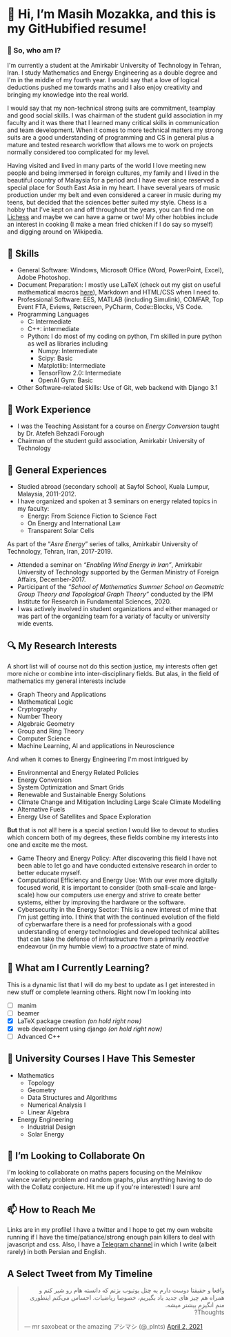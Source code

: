  # 👋 Hi, I’m Masih Mozakka, and this is my GitHubified resume!
 
 ### :bust_in_silhouette: So, who am I?
 I'm currently a student at the Amirkabir University of Technology in Tehran, Iran. I study Mathematics and Energy Engineering as a double degree and I'm in the middle of my fourth year. I would say that a love of logical deductions pushed me towards maths and I also enjoy creativity and bringing my knowledge into the real world.
 
I would say that my non-technical strong suits are commitment, teamplay and good social skills. I was chairman of the student guild association in my faculty and it was there that I learned many critical skills in communication and team development. When it comes to more technical matters my strong suits are a good understanding of programming and CS in general plus a mature and tested research workflow that allows me to work on projects normally considered too complicated for my level.
 
Having visited and lived in many parts of the world I love meeting new people and being immersed in foreign cultures, my family and I lived in the beautiful country of Malaysia for a period and I have ever since reserved a special place for South East Asia in my heart. I have several years of music production under my belt and even considered a career in music during my teens, but decided that the sciences better suited my style. Chess is a hobby that I've kept on and off throughout the years, you can find me on [Lichess](https://lichess.org/@/plnts) and maybe we can have a game or two! My other hobbies include an interest in cooking (I make a mean fried chicken if I do say so myself) and digging around on Wikipedia.

## :nut_and_bolt: Skills

- General Software: Windows, Microsoft Office (Word, PowerPoint, Excel), Adobe Photoshop.
- Document Preparation: I mostly use LaTeX (check out my gist on useful mathematical macros [here](https://gist.github.com/masihmozakka/d5a02773f36bdecfea2861118befb6d0)), Markdown and HTML/CSS when I need to.
- Professional Software: EES, MATLAB (including Simulink), COMFAR, Top Event FTA, Eviews, Retscreen, PyCharm, Code::Blocks, VS Code.
- Programming Languages
  - C: Intermediate
  - C++: intermediate
  - Python: I do most of my coding on python, I'm skilled in pure python as well as libraries including
    - Numpy: Intermediate
    - Scipy: Basic
    - Matplotlib: Intermediate
    - TensorFlow 2.0: Intermediate
    - OpenAI Gym: Basic
- Other Software-related Skills: Use of Git, web backend with Django 3.1

## :necktie: Work Experience

- I was the Teaching Assistant for a course on _Energy Conversion_ taught by Dr. Atefeh Behzadi Forough
- Chairman of the student guild association, Amirkabir University of Technology

## :briefcase: General Experiences

- Studied abroad (secondary school) at Sayfol School, Kuala Lumpur, Malaysia, 2011-2012.
- I have organized and spoken at 3 seminars on energy related topics in my faculty:
  - Energy: From Science Fiction to Science Fact
  - On Energy and International Law
  - Transparent Solar Cells

As part of the “*Asre Energy*” series of talks, Amirkabir University of Technology, Tehran, Iran, 2017-2019.
- Attended a seminar on _“Enabling Wind Energy in Iran”_, Amirkabir University of Technology supported by the German Ministry of Foreign Affairs, December-2017.
- Participant of the _“School of Mathematics Summer School on Geometric Group Theory and Topological Graph Theory”_ conducted by the IPM Institute for Research in Fundamental Sciences, 2020.
- I was actively involved in student organizations and either managed or was part of the organizing team for a variaty of faculty or university wide events.

## :mag: My Research Interests
A short list will of course not do this section justice, my interests often get more niche or combine into inter-disciplinary fields. But alas, in the field of mathematics my general interests include
- Graph Theory and Applications
- Mathematical Logic
- Cryptography
- Number Theory
- Algebraic Geometry
- Group and Ring Theory
- Computer Science
- Machine Learning, AI and applications in Neuroscience

And when it comes to Energy Engineering I'm most intrigued by
- Environmental and Energy Related Policies
- Energy Conversion
- System Optimization and Smart Grids
- Renewable and Sustainable Energy Solutions
- Climate Change and Mitigation Including Large Scale Climate Modelling
- Alternative Fuels
- Energy Use of Satellites and Space Exploration


**But** that is not all! here is a special section I would like to devout to studies which concern both of my degrees, these fields combine my interests into one and excite me the most.
- Game Theory and Energy Policy: After discovering this field I have not been able to let go and have conducted extensive research in order to better educate myself.
- Computational Efficiency and Energy Use: With our ever more digitally focused world, it is important to consider (both small-scale and large-scale) how our computers use energy and strive to create better systems, either by improving the hardware or the software.
- Cybersecurity in the Energy Sector: This is a new interest of mine that I'm just getting into. I think that with the continued evolution of the field of cyberwarfare there is a need for professionals with a good understanding of energy technologies and developed technical abilites that can take the defense of infrastructure from a primarily _reactive_ endeavour (in my humble view) to a _proactive_ state of mind.


## 🌱 What am I Currently Learning?
This is a dynamic list that I will do my best to update as I get interested in new stuff or complete learning others. Right now I'm looking into
- [ ] manim
- [ ] beamer
- [x] LaTeX package creation _(on hold right now)_
- [x] web development using django _(on hold right now)_
- [ ] Advanced C++

## :notebook: University Courses I Have This Semester
- Mathematics
  - Topology
  - Geometry
  - Data Structures and Algorithms
  - Numerical Analysis I
  - Linear Algebra
- Energy Engineering
  - Industrial Design
  - Solar Energy


## 💞️ I’m Looking to Collaborate On
I'm looking to collaborate on maths papers focusing on the Melnikov valence variety problem and random graphs, plus anything having to do with the Collatz conjecture. Hit me up if you're interested! I sure am!
## 📫 How to Reach Me
Links are in my profile! I have a twitter and I hope to get my own website running if I have the time/patiance/strong enough pain killers to deal with javascript and css. Also, I have a [Telegram channel](t.me/willheeverfinishthebook) in which I write (albeit rarely) in both Persian and English.

## A Select Tweet from My Timeline

<div class="center">
<blockquote class="twitter-tweet" data-theme="dark"><p lang="fa" dir="rtl">واقعا و حقیقتا دوست دارم یه چنل یوتیوب بزنم که دانسته هام رو شیر کنم و همراه هم چیز های جدید یاد بگیریم، خصوصا ریاضیات. احساس می‌کنم اینطوری منم انگیزم بیشتر میشه.<br>Thoughts?</p>&mdash; mr saxobeat or the amazing アシマシ (@_plnts) <a href="https://twitter.com/_plnts/status/1378103659205066759?ref_src=twsrc%5Etfw">April 2, 2021</a></blockquote>
</div>
<!---
masihmozakka/masihmozakka is a ✨ special ✨ repository because its `README.md` (this file) appears on your GitHub profile.
You can click the Preview link to take a look at your changes.
--->
